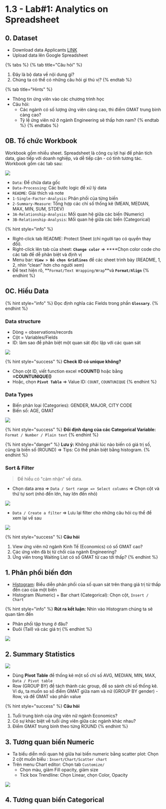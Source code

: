 # 1.3 - Lab\#1: Analytics on Spreadsheet

## 0. Dataset

* Download data Applicants [LINK](http://faculty.tuck.dartmouth.edu/business-analytics/data-files/chapter-5-data-sets/)
* Upload data lên Google Spreadsheet

{% tabs %}
{% tab title="Câu hỏi" %}
1. Đây là bộ data về nội dung gì? 
2. Chúng ta có thể có những câu hỏi gì thú vị?
{% endtab %}

{% tab title="Hints" %}
* Thông tin ứng viên vào các chương trình học
* Câu hỏi: 
  * Các ngành có số lượng ứng viên càng cao, thì điểm GMAT trung bình càng cao?
  * Tỷ lệ ứng viên nữ ở ngành Engineering sẽ thấp hơn nam?
{% endtab %}
{% endtabs %}

## 0B. Tổ chức Workbook 

Workbook gồm nhiều sheet. Spreadsheet là công cụ lợi hại để phân tích data, giao tiếp với doanh nghiệp, và dễ tiếp cận - có tính tương tác. Workbook gồm các tab sau:

![](../../.gitbook/assets/image%20%2892%29.png)

* `Data`: Để chứa data gốc 
* `Data-Processing`: Các bước logic để xử lý data
* `README`: Giải thích và note
* `1-Single-Factor-Analysis`: Phân phối của từng biến
* `2-Summary-Measure`: Tổng hợp các chỉ số thống kê \(MEAN, MEDIAN, MAX, MIN, SUM, STDEV\)
* `3A-Relationship-Analysis`: Mối quan hệ giữa các biến \(Numeric\)
* `3B-Relationship-Analysis`: Mối quan hệ giữa các biến \(Categorical\)

{% hint style="info" %}
* Right-click tab README: Protect Sheet \(chỉ người tạo có quyền thay đổi\). 
* Right-click lên tab của sheet: **`Change color`** =&gt; ****Chọn color code cho các tab để dễ phân biệt và định vị
* Menu bar: **`View > Bỏ chọn Gridlines`** để các sheet trình bày \(README, 1, 2, nhìn “clean” hơn cho người xem\)
* Để text hiện rõ, **`Format/Text Wrapping/Wrap`**và **`Format/Align`**
{% endhint %}

## 0C. Hiểu Data

{% hint style="info" %}
Đọc định nghĩa các Fields trong phần **`Glossary`**.
{% endhint %}

### Data structure

* Dòng = observations/records
* Cột = Variables/Fields
* ID: làm sao để phân biệt một quan sát độc lập với các quan sát 

![](../../.gitbook/assets/image%20%2889%29.png)

{% hint style="success" %}
**Check ID có unique không?**

* Chọn cột ID, viết function excel **=COUNT\(\)** hoặc bằng **=COUNTUNIQUE\(\)**
* Hoặc, chọn **`Pivot Table`** =&gt; Value ID: `COUNT`, `COUNTUNIQUE`
{% endhint %}

### Data Types

* Biến phân loại \(Categories\): GENDER, MAJOR, CITY CODE
* Biến số: AGE, GMAT

![](../../.gitbook/assets/image%20%2893%29.png)

{% hint style="success" %}
**Đổi định dạng của các Categorical Variable:** `Format / Number / Plain text`
{% endhint %}

{% hint style="danger" %}
**Lưu ý:** Không phải lúc nào biến có giá trị số, cũng là biến số \(ROUND\) =&gt; Tips: Có thể phân biệt bằng histogram.
{% endhint %}

### Sort & Filter

> Để hiểu có "cảm nhận" về data.

* Chọn data area ⇒ `Data / Sort range => Select columns` ⇒ Chọn cột và thứ tự sort \(nhỏ đến lớn, hay lớn đến nhỏ\)

![](../../.gitbook/assets/image%20%2896%29.png)

* `Data / Create a filter` ⇒ Lưu lại filter cho những câu hỏi cụ thể để xem lại về sau

![](../../.gitbook/assets/image%20%2894%29.png)

{% hint style="success" %}
**Câu hỏi**

1. View ứng viên nữ ngành Kinh Tế \(Economics\) có số GMAT cao?
2. Các ứng viên đã bị từ chối của ngành Engineering?
3. Ứng viên trong Waiting List có số GMAT từ cao tới thấp?
{% endhint %}

## 1. Phân phối biến đơn

* [Histogram](../../big-o/3-data-thinking/xac-suat-and-gia-thuyet-khong.md#phan-phoi-cua-data): Biểu diễn phân phối của số quan sát trên thang giá trị từ thấp đến cao của một biến
* Histogram \(Numeric\) + Bar chart \(Categorical\): Chọn cột, `Insert / Chart`

{% hint style="info" %}
**Rút ra kết luận:** Nhìn vào Histogram chúng ta sẽ quan tâm đến

* Phân phối tập trung ở đâu?
* Đuôi \(Tail\) và các giá trị 
{% endhint %}

![](../../.gitbook/assets/image%20%2895%29.png)

## 2. Summary Statistics

![](../../.gitbook/assets/image%20%2891%29.png)

* Dùng **Pivot Table** để thống kê một số chỉ số AVG, MEDIAN, MIN, MAX, `Data / Pivot table`
* Row \(GROUP BY\) để tách thành các group, để so sánh chỉ số thống kê. Ví dụ, ta muốn so số điểm GMAT giữa nam và nữ \(GROUP BY gender\) - Row, và để GMAT vào phần value

{% hint style="success" %}
**Câu hỏi**   
1. Tuổi trung bình của ứng viên nữ ngành Economics?   
2. Có sự khác biệt về tuổi ứng viên giữa các ngành khác nhau?   
3. Điểm GMAT trung bình theo từng ROUND
{% endhint %}

## **3. Tương quan biến Numeric**

* Ta biểu diễn mối quan hệ giữa hai biến numeric bằng scatter plot: Chọn 2 cột muốn biểu : `Insert/Chart/Scatter chart`
* Trên menu Chart editor: Chọn tab `Customize/`
  * Chọn màu, giảm Fill opacity, giảm size
  * Tick box Trendline: Chọn Linear, chọn Color, Opacity

![](../../.gitbook/assets/image%20%2890%29.png)

## **4. Tương quan biến Categorical**

